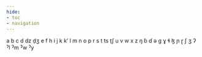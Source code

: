 ```yaml
---
hide:
- toc
- navigation
---
```

a
b
c
d
dz
d̠ʒ
e
f
h
i
j
k
kʼ
l
m
n
o
p
r
s
t
ts
t̠ʃ
u
v
w
x
z
ŋ
ɓ
ɗ
ə
ɡ
ɣ
ɬ
ɮ
ɲ
ɽ
ʃ
ʒ
ʔ
ˀl
ˀm
ˀw
ˀy

